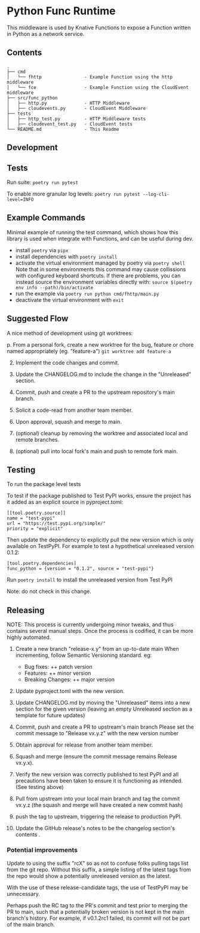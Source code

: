 # Python Func Runtime

This middleware is used by Knative Functions to expose a Function written in
Python as a network service.

## Contents
```
.
├── cmd
│   └── fhttp                - Example Function using the http middleware
│   └── fce                  - Example Function using the CloudEvent middleware
├── src/func_python
│   ├── http.py              - HTTP Middleware
│   ├── cloudevents.py       - CloudEvent Middleware
├── tests
│   ├── http_test.py         - HTTP Middleware tests
│   ├── cloudevent_test.py   - CloudEvent tests
└── README.md                - This Readme
```

## Development

## Tests

Run suite:
`poetry run pytest`

To enable more granular log levels:
`poetry run pytest --log-cli-level=INFO`

## Example Commands

Minimal example of running the test command, which shows how this
library is used when integrate with Functions, and can be useful during dev.

- install `poetry` via `pipx`
- install dependencies with `poetry install`
- activate the virtual environment managed by poetry via `poetry shell`
  Note that in some environments this command may cause collissions with
  configured keyboard shortcuts.  If there are problems, you can instead
  source the environment variables directly with:
  `source $(poetry env info --path)/bin/activate`
- run the example via `poetry run python cmd/fhttp/main.py`
- deactivate the virtual environment with `exit`

## Suggested Flow

A nice method of development using git worktrees:

p. From a personal fork, create a new worktree for the bug, feature or chore
   named appropriately (eg. "feature-a")
   `git worktree add feature-a`

2. Implement the code changes and commit.

3. Update the CHANGELOG.md to include the change in the "Unreleased" section.

4. Commit, push and create a PR to the upstream repository's main branch.

5. Solicit a code-read from another team member.

6. Upon approval, squash and merge to main.

7. (optional) cleanup by removing the worktree and associated local and remote
   branches.

8. (optional) pull into local fork's main and push to remote fork main.

## Testing

To run the package level tests

To test if the package published to Test PyPI works, ensure the
project has it added as an explicit source in pyproject.toml:
```
[[tool.poetry.source]]
name = "test-pypi"
url = "https://test.pypi.org/simple/"
priority = "explicit"
```
Then update the dependency to explicitly pull the new version which is only
available on TestPyPI.  For example to test a hypothetical unreleased version
0.1.2:
```
[tool.poetry.dependencies]
func_python = {version = "0.1.2", source = "test-pypi"}
```
Run `poetry install` to install the unreleased version from Test PyPI

Note: do not check in this change.




## Releasing

NOTE: This process is currently undergoing minor tweaks, and thus contains
several manual steps.  Once the process is codified, it can be more highly 
automated.

1. Create a new branch "release-x.y" from an up-to-date main
   When incrementing, follow Semantic Versioning standard. eg:
   - Bug fixes:  ++ patch version
   - Features:   ++ minor version
   - Breaking Changes:  ++ major version

2. Update pyproject.toml with the new version.

3. Update CHANGELOG.md by moving the "Unreleased" items into a new
   section for the given version (leaving an empty Unreleased section as a
   template for future updates)

4. Commit, push and create a PR to upstream's main branch
   Please set the commit message to "Release vx.y.z" with the new version number

5. Obtain approval for release from another team member.

6. Squash and merge (ensure the commit message remains Release vx.y.x).

7. Verify the new version was correctly published to test PyPI and all
   precautions have been taken to ensure it is functioning as intended.
   (See testing above)

8. Pull from upstream into your local main branch and tag the commit vx.y.z
   (the squash and merge will have created a new commit hash)

9. push the tag to upstream, triggering the release to production PyPI.

10. Update the GitHub release's notes to be the changelog section's contents .


### Potential improvements

Update to using the suffix "rcX" so as not to confuse folks pulling tags list
from the git repo.  Without this suffix, a simple listing of the latest
tags from the repo would show a potentially unreleased version as the latest.

With the use of these release-candidate tags, the use of TestPyPI may be
unnecessary.

Perhaps push the RC tag to the PR's commit and test prior to merging the
PR to main, such that a potentially broken version is not kept in the main
branch's history.  For example, if v0.1.2rc1 failed, its commit will not be
part of the main branch.
